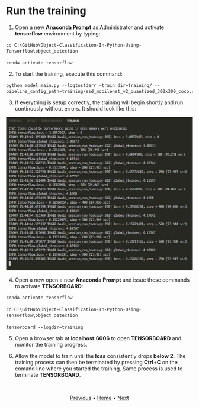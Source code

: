 # Run the training

1. Open a new **Anaconda Prompt** as Administrator and activate **tensorflow** environment by typing:
```
cd C:\GitHub\Object-Classification-In-Python-Using-Tensorflow\object_detection

conda activate tensorflow
```

2. To start the training, execute this command:
```
python model_main.py --logtostderr –train_dir=training/ --pipeline_config_path=training/ssd_mobilenet_v2_quantized_300x300_coco.config
```

3. If everything is setup correctly, the training will begin shortly and run continously without errors. It should look like this:

<p align="center">
  <img src="..\images\terminal-training.png">
</p>

4. Open a new open a new **Anaconda Prompt** and issue these commands to activate **TENSORBOARD**:
```
conda activate tensorflow

cd C:\GitHub\Object-Classification-In-Python-Using-Tensorflow\object_detection

tensorboard --logdir=training
```

5. Open a browser tab at **localhost:6006** to open **TENSORBOARD** and monitor the training progress.

6. Allow the model to train until the **loss** consistently drops **below 2**. The training process can then be terminated by pressing **Ctrl+C** on the comand line where you started the training. Same process is used to terminate **TENSORBOARD**.

<br>
<p align="center">
  <a href="https://github.com/JeiEmDSea/Object-Classification-In-Python-Using-Tensorflow/blob/master/documentation/tflite_for_raspi/configure_training_quantized_ssd_mobilenet_model.md">Previous</a>
  <span>•</span>
  <a href="https://github.com/JeiEmDSea/Object-Classification-In-Python-Using-Tensorflow">Home</a>
  <span>•</span>
  <a href="https://github.com/JeiEmDSea/Object-Classification-In-Python-Using-Tensorflow/blob/master/documentation/tflite_for_raspi/export_inference_graph_for_tf_lite.md">Next</a>
</p>